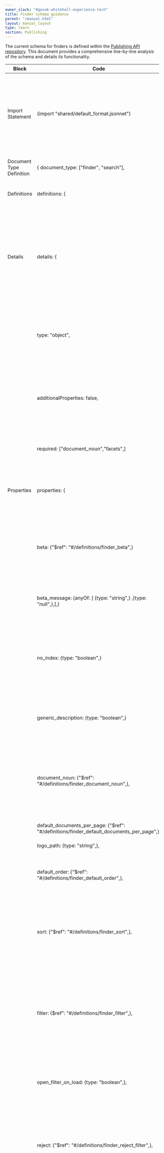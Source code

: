 ```yaml
---
owner_slack: "#govuk-whitehall-experience-tech"
title: Finder schema guidance
parent: "/manual.html"
layout: manual_layout
type: learn
section: Publishing
---
```


The current schema for finders is defined within the [Publishing API repository](https://github.com/alphagov/publishing-api/blob/main/content_schemas/formats/finder.jsonnet). This document provides a comprehensive line-by-line analysis of the schema and details its functionality.

| Block | Code | What does it do? |
| --- | --- | --- |
| Import Statement|(import "shared/default_format.jsonnet")| Each content schema starts by importing default configuration settings. We introduced Jsonnet precisely because of its support for imports, which helped to significantly reduce duplication across various schema definitions. For a detailed explanation of the configuration options and their functions, refer to the [example](https://github.com/alphagov/publishing-api/blob/main/content_schemas/formats/_example.jsonnet) file. |
| Document Type Definition|{ document_type: ["finder", "search"],| The document types array allows us to specify which document types can be used with our schema. |
| Definitions|definitions: {|The "definitions" block is used to define the rules behind individual fields in the schema. |
| Details|details: {|  Placing "details" under "definitions" allows it to be referenced throughout the schema, promoting reusability and consistency. "Details" can reference other parts of "definitions" within itself, enabling a modular approach that simplifies maintenance. Updating any referenced components in "definitions" will automatically apply those changes wherever they are used, including in "details". |
| |type: "object",| Setting the type property to "object" indicates that details is expected to be a structured object with named properties and specific values. This establishes the basis for creating a complex, nested data structure. |
| |additionalProperties: false,| Setting additionalProperties to false limits the object to just the properties defined in its schema. This helps keep the details object clean by preventing any extra, undefined properties that could cause issues or errors in how the application handles or shows detailed information. |
| |required: ["document_noun","facets",]| The required property lists the names of properties that must be included in the details object for it to be valid. |
| Properties|properties: {| The properties object within details allows us to define specific validation rules for each property. This helps in ensuring that the data conforms to expected formats and constraints. |
| |beta: {"$ref": "#/definitions/finder_beta",}| The finder_beta property can be a boolean value (true or false) indicating whether the finder is in beta, with true meaning the finder is in beta, false meaning it is not, and null indicating that the beta status is undefined, not applicable, or not set. |
| |beta_message: {anyOf: [ {type: "string",} ,{type: "null",},],}| The beta_message is an optional string that can contain HTML and be set to null; if the phase is beta, it will be displayed on the beta banner, as detailed [here](https://design-system.service.gov.uk/components/phase-banner/). |
| |no_index: {type: "boolean",}| The rationale for this property is that some finders are intended to support other content rather than being useful on their own, so instead of hard coding this configuration in finder-frontend, it would be more effective to configure it individually for each finder. |
| |generic_description: {type: "boolean",}| Adds an option for finders to show a generic filter description like "X publications matched your criteria" instead of generating a sentence based on the selected filters. |
| |document_noun: {"$ref": "#/definitions/finder_document_noun",},| A required string representing the lowercase singular form of the format used by the Finder. For instance, /cma-cases has a document_noun of case, while /aaib-report has a document_noun of report. This value is used to construct sentences describing the user’s current search. |
| |default_documents_per_page: {"$ref": "#/definitions/finder_default_documents_per_page",},| An optional integer used to build pagination when querying the Search API. |
| |logo_path: {type: "string",},| This adds the possibility to add a logo on a finder |
| |default_order: {"$ref": "#/definitions/finder_default_order",},| An optional string where a minus (-) prefix can be used to sort in descending order here is an [example](https://github.com/alphagov/whitehall/blob/main/lib/finders/case_studies.json#L13); Search API must permit sorting on this field as noted [here](https://github.com/alphagov/search-api/blob/main/lib/parameter_parser/base_parameter_parser.rb#L20). |
| |sort: {"$ref": "#/definitions/finder_sort",},| Initially added for sorting options in the 'latest documents list,' this feature is now used on the GOV.UK search page and determines the available choices in the 'sort by' dropdown menu, including Most Viewed, Relevance, Updated (Newest), and Updated (Oldest). |
| |filter: {$ref": "#/definitions/finder_filter",},| The finder_filter object is a structured configuration used to narrow searches within a system. It includes properties such as arrays of strings for categories (e.g., taxonomy, document types, organizations), single strings for document_type and format, and a boolean for has_official_document. To ensure consistency, the object disallows any additional properties. |
| |open_filter_on_load: {type: "boolean",},| Add the open_filter_on_load property to automatically open filters on mobile when the page loads. This configuration is specific to the Find a Licence (specialist finder) only. |
| |reject: {"$ref": "#/definitions/finder_reject_filter",},| The finder_reject_filter object defines a filter that excludes documents based on specified criteria. It includes arrays of strings for properties like content purpose, document types, email document supertype, policies, and links. The object does not allow additional properties to ensure strict adherence to the defined criteria. |
| |facets: {"$ref": "#/definitions/finder_facets",},| The finder_facets array defines the facets available for users to refine their search. Each facet is an object that includes several properties: key, which specifies the field name used for the facet; filterable, indicating whether the facet should be shown to users; display_as_result_metadata, which determines if the facet appears in search result metadata; name, the label for the facet; and type, which defines the UI component and query method, such as checkbox, date, or autocomplete. Additionally, the allowed_values property lists possible values for non-dynamic facets, while combine_mode specifies how the facet combines with others, using options like "and" or "or". Other options control aspects of the facet’s appearance and behavior, such as whether it opens on page load or hides facet tags. |
| |format_name: {type: "string",},| An optional string, typically a singularized version of the Finder's title, such as "Competition and Markets Authority case" for /cma-cases. While it is generally aligned with the Finder’s title, there are exceptions like "Medical safety alert" for Alerts and recalls for drugs and medical devices. |
| |label_text: {type: "string",},| Adds a label_text property to rename the label from "Search" to "Keywords" specifically for the licence finder (specialist finder), helping users understand they should enter keywords rather than using it as a general search box. |
| |show_summaries: {"$ref": "#/definitions/finder_show_summaries",},| A boolean that determines whether summaries for documents should be displayed in the results list, truncating each summary at the end of the first sentence. |
| |signup_link: {"$ref": "#/definitions/finder_signup_link",},| This property enables finder-frontend to override the default email signup link if necessary. [Here](https://www.gov.uk/drug-safety-update) is an example of where it is used. You can view its implementation in the code [here](https://github.com/alphagov/specialist-publisher/blob/main/lib/documents/schemas/drug_safety_updates.json#L11). |
| |canonical_link: {type: "boolean",},| An optional boolean that specifies whether a finder frontend page should be indexed by search engines with a canonical link. |
| |summary: {"$ref": "#/definitions/finder_summary",},| An optional string that is displayed in the header following the metadata. It can include Govspeak and is rendered using the Govspeak component. |
| Links|(import "shared/base_links.jsonnet")| Here we are importing default configuration settings for links. For a detailed explanation of the configuration options see [here](https://github.com/alphagov/publishing-api/blob/main/content_schemas/formats/shared/base_links.jsonnet) |
| |related: "",| The related field is set as an empty string, serving as a placeholder for a URL to related content or resources that have not yet been specified. As far as I know, related links can only be added or removed manually through Content Tagger, since the "automatic related links" pipeline has been broken since late 2022 and the associated machine learning service is now [archived](https://github.com/alphagov/govuk-related-links-recommender). |
| |email_alert_signup: "",| By default, the email alert signup link will direct to base_path/email-signup, where base_path is specified in the Finder object. For instance, for /drug-device-alerts, the default link would be /drug-device-alerts/email-signup. |
| |available_translations: "",| Available_translations is set to an empty string as a placeholder for a link to access content translations, if any exist. Documents can be available in multiple translations, distinguished by the same content_id but different locale values. Links for an edition will automatically include translations of other editions with the same content_id, including those in the current locale. |
